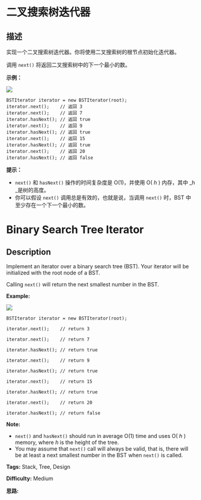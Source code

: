 # 二叉搜索树迭代器

## 描述

实现一个二叉搜索树迭代器。你将使用二叉搜索树的根节点初始化迭代器。

调用 `next()` 将返回二叉搜索树中的下一个最小的数。



**示例：**

**![](https://assets.leetcode-cn.com/aliyun-lc-upload/uploads/2018/12/25/bst-tree.png)**

    
    
    BSTIterator iterator = new BSTIterator(root);
    iterator.next();    // 返回 3
    iterator.next();    // 返回 7
    iterator.hasNext(); // 返回 true
    iterator.next();    // 返回 9
    iterator.hasNext(); // 返回 true
    iterator.next();    // 返回 15
    iterator.hasNext(); // 返回 true
    iterator.next();    // 返回 20
    iterator.hasNext(); // 返回 false



**提示：**

  * `next()` 和 `hasNext()` 操作的时间复杂度是 O(1)，并使用 O( _h_ ) 内存，其中  _h  _是树的高度。
  * 你可以假设 `next()` 调用总是有效的，也就是说，当调用 `next()` 时，BST 中至少存在一个下一个最小的数。



# Binary Search Tree Iterator

## Description



Implement an iterator over a binary search tree (BST). Your iterator will be initialized with the root node of a BST.

Calling `next()` will return the next smallest number in the BST.



**Example:**

**![](https://assets.leetcode.com/uploads/2018/12/25/bst-tree.png)**

    
    
    BSTIterator iterator = new BSTIterator(root);
    iterator.next();    // return 3
    iterator.next();    // return 7
    iterator.hasNext(); // return true
    iterator.next();    // return 9
    iterator.hasNext(); // return true
    iterator.next();    // return 15
    iterator.hasNext(); // return true
    iterator.next();    // return 20
    iterator.hasNext(); // return false
    



**Note:**

  * `next()` and `hasNext()` should run in average O(1) time and uses O( _h_ ) memory, where _h_ is the height of the tree.
  * You may assume that `next()` call will always be valid, that is, there will be at least a next smallest number in the BST when `next()` is called.


**Tags:** Stack, Tree, Design

**Difficulty:** Medium

**思路:**
